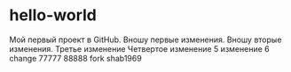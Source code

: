 # hello-world
Мой первый проект в GitHub.
Вношу первые изменения.
Вношу вторые изменения.
Третье изменение
Четвертое изменение
5 изменение
6 change
77777
88888
fork shab1969
